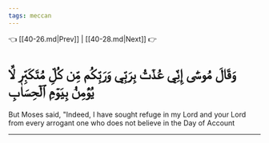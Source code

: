 ```yaml
---
tags: meccan
---
```


👈 [[40-26.md|Prev]] | [[40-28.md|Next]] 👉

# وَقَالَ مُوسَىٰٓ إِنِّي عُذۡتُ بِرَبِّي وَرَبِّكُم مِّن كُلِّ مُتَكَبِّرٖ لَّا يُؤۡمِنُ بِيَوۡمِ ٱلۡحِسَابِ

But Moses said, "Indeed, I have sought refuge in my Lord and your Lord from every arrogant one who does not believe in the Day of Account

---

